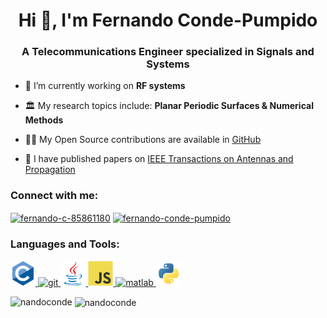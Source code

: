 <h1 align="center">Hi 👋, I'm Fernando Conde-Pumpido</h1>
<h3 align="center">A Telecommunications Engineer specialized in Signals and Systems</h3>

- 🔭 I’m currently working on **RF systems**

- 🏛 My research topics include: **Planar Periodic Surfaces & Numerical Methods**

- 👨‍💻 My Open Source contributions are available in [GitHub](github.com/nandoconde)

- 📝 I have published papers on [IEEE Transactions on Antennas and Propagation](https://ieeexplore.ieee.org/xpl/aboutJournal.jsp?punumber=8)

<h3 align="left">Connect with me:</h3>
<p align="left">
<a href="https://linkedin.com/in/fernando-c-85861180" target="blank"><img align="center" src="https://raw.githubusercontent.com/rahuldkjain/github-profile-readme-generator/master/src/images/icons/Social/linked-in-alt.svg" alt="fernando-c-85861180" height="30" width="40" /></a>
<a href="https://stackoverflow.com/users/fernando-conde-pumpido" target="blank"><img align="center" src="https://raw.githubusercontent.com/rahuldkjain/github-profile-readme-generator/master/src/images/icons/Social/stack-overflow.svg" alt="fernando-conde-pumpido" height="30" width="40" /></a>
</p>

<h3 align="left">Languages and Tools:</h3>
<p align="left"> <a href="https://www.cprogramming.com/" target="_blank" rel="noreferrer"> <img src="https://raw.githubusercontent.com/devicons/devicon/master/icons/c/c-original.svg" alt="c" width="40" height="40"/> </a> <a href="https://git-scm.com/" target="_blank" rel="noreferrer"> <img src="https://www.vectorlogo.zone/logos/git-scm/git-scm-icon.svg" alt="git" width="40" height="40"/> </a> <a href="https://www.java.com" target="_blank" rel="noreferrer"> <img src="https://raw.githubusercontent.com/devicons/devicon/master/icons/java/java-original.svg" alt="java" width="40" height="40"/> </a> <a href="https://developer.mozilla.org/en-US/docs/Web/JavaScript" target="_blank" rel="noreferrer"> <img src="https://raw.githubusercontent.com/devicons/devicon/master/icons/javascript/javascript-original.svg" alt="javascript" width="40" height="40"/> </a> <a href="https://www.mathworks.com/" target="_blank" rel="noreferrer"> <img src="https://upload.wikimedia.org/wikipedia/commons/2/21/Matlab_Logo.png" alt="matlab" width="40" height="40"/> </a> <a href="https://www.python.org" target="_blank" rel="noreferrer"> <img src="https://raw.githubusercontent.com/devicons/devicon/master/icons/python/python-original.svg" alt="python" width="40" height="40"/> </a> </p>

<p><img align="left" src="https://github-readme-stats.vercel.app/api/top-langs?username=nandoconde&show_icons=true&locale=en&layout=compact" alt="nandoconde" /></p>

<p>&nbsp;<img align="center" src="https://github-readme-stats.vercel.app/api?username=nandoconde&show_icons=true&locale=en" alt="nandoconde" /></p>
